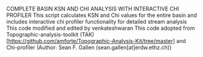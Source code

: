 COMPLETE BASIN KSN AND CHI ANALYSIS WITH INTERACTIVE CHI PROFILER
This script calculates KSN and Chi values for the entire basin and includes interactive chi profiler functionality for detailed stream analysis
This code modified and edited by venkateshwaran
This code adopted from Topographic-analysis-toolkit (TAK) [https://github.com/amforte/Topographic-Analysis-Kit/tree/master] and
Chi-profiler (Author: Sean F. Gallen (sean.gallen[at]erdw.ethz.ch))
